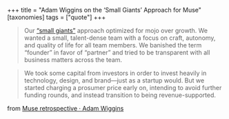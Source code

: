 +++
title = "Adam Wiggins on the ‘Small Giants’ Approach for Muse"
[taxonomies]
tags = ["quote"]
+++


> Our [“small giants”](https://museapp.com/podcast/24-small-giants/) approach optimized for mojo over growth. We wanted a small, talent-dense team with a focus on craft, autonomy, and quality of life for all team members. We banished the term “founder” in favor of “partner” and tried to be transparent with all business matters across the team.

> We took some capital from investors in order to invest heavily in technology, design, and brand—just as a startup would. But we started charging a prosumer price early on, intending to avoid further funding rounds, and instead transition to being revenue-supported.

from [Muse retrospective · Adam Wiggins](https://adamwiggins.com/muse-retrospective/)